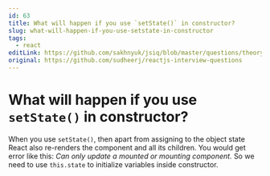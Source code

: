 ```yaml
---
id: 63
title: What will happen if you use `setState()` in constructor?
slug: what-will-happen-if-you-use-setstate-in-constructor
tags:
  - react
editLink: https://github.com/sakhnyuk/jsiq/blob/master/questions/theory/react/63.md
original: https://github.com/sudheerj/reactjs-interview-questions
---
```


# What will happen if you use `setState()` in constructor?

When you use `setState()`, then apart from assigning to the object state React also re-renders the component and all its children. You would get error like this: _Can only update a mounted or mounting component._ So we need to use `this.state` to initialize variables inside constructor.